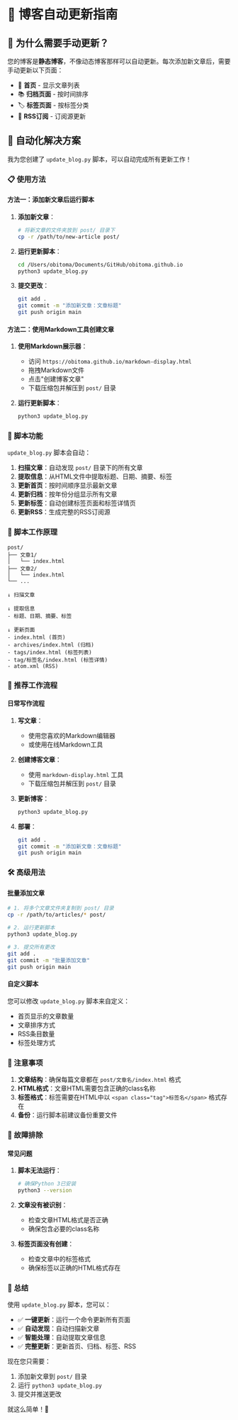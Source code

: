 # 📝 博客自动更新指南

## 🤔 为什么需要手动更新？

您的博客是**静态博客**，不像动态博客那样可以自动更新。每次添加新文章后，需要手动更新以下页面：

- 📄 **首页** - 显示文章列表
- 📚 **归档页面** - 按时间排序
- 🏷️ **标签页面** - 按标签分类
- 📡 **RSS订阅** - 订阅源更新

## 🚀 自动化解决方案

我为您创建了 `update_blog.py` 脚本，可以自动完成所有更新工作！

### 📋 使用方法

#### 方法一：添加新文章后运行脚本

1. **添加新文章**：
   ```bash
   # 将新文章的文件夹放到 post/ 目录下
   cp -r /path/to/new-article post/
   ```

2. **运行更新脚本**：
   ```bash
   cd /Users/obitoma/Documents/GitHub/obitoma.github.io
   python3 update_blog.py
   ```

3. **提交更改**：
   ```bash
   git add .
   git commit -m "添加新文章：文章标题"
   git push origin main
   ```

#### 方法二：使用Markdown工具创建文章

1. **使用Markdown展示器**：
   - 访问 `https://obitoma.github.io/markdown-display.html`
   - 拖拽Markdown文件
   - 点击"创建博客文章"
   - 下载压缩包并解压到 `post/` 目录

2. **运行更新脚本**：
   ```bash
   python3 update_blog.py
   ```

### 🔧 脚本功能

`update_blog.py` 脚本会自动：

1. **扫描文章**：自动发现 `post/` 目录下的所有文章
2. **提取信息**：从HTML文件中提取标题、日期、摘要、标签
3. **更新首页**：按时间顺序显示最新文章
4. **更新归档**：按年份分组显示所有文章
5. **更新标签**：自动创建标签页面和标签详情页
6. **更新RSS**：生成完整的RSS订阅源

### 📁 脚本工作原理

```
post/
├── 文章1/
│   └── index.html
├── 文章2/
│   └── index.html
└── ...

↓ 扫描文章

↓ 提取信息
- 标题、日期、摘要、标签

↓ 更新页面
- index.html (首页)
- archives/index.html (归档)
- tags/index.html (标签列表)
- tag/标签名/index.html (标签详情)
- atom.xml (RSS)
```

### 🎯 推荐工作流程

#### 日常写作流程

1. **写文章**：
   - 使用您喜欢的Markdown编辑器
   - 或使用在线Markdown工具

2. **创建博客文章**：
   - 使用 `markdown-display.html` 工具
   - 下载压缩包并解压到 `post/` 目录

3. **更新博客**：
   ```bash
   python3 update_blog.py
   ```

4. **部署**：
   ```bash
   git add .
   git commit -m "添加新文章：文章标题"
   git push origin main
   ```

### 🛠️ 高级用法

#### 批量添加文章

```bash
# 1. 将多个文章文件夹复制到 post/ 目录
cp -r /path/to/articles/* post/

# 2. 运行更新脚本
python3 update_blog.py

# 3. 提交所有更改
git add .
git commit -m "批量添加文章"
git push origin main
```

#### 自定义脚本

您可以修改 `update_blog.py` 脚本来自定义：
- 首页显示的文章数量
- 文章排序方式
- RSS条目数量
- 标签处理方式

### 📝 注意事项

1. **文章结构**：确保每篇文章都在 `post/文章名/index.html` 格式
2. **HTML格式**：文章HTML需要包含正确的class名称
3. **标签格式**：标签需要在HTML中以 `<span class="tag">标签名</span>` 格式存在
4. **备份**：运行脚本前建议备份重要文件

### 🚨 故障排除

#### 常见问题

1. **脚本无法运行**：
   ```bash
   # 确保Python 3已安装
   python3 --version
   ```

2. **文章没有被识别**：
   - 检查文章HTML格式是否正确
   - 确保包含必要的class名称

3. **标签页面没有创建**：
   - 检查文章中的标签格式
   - 确保标签以正确的HTML格式存在

### 🎉 总结

使用 `update_blog.py` 脚本，您可以：

- ✅ **一键更新**：运行一个命令更新所有页面
- ✅ **自动发现**：自动扫描新文章
- ✅ **智能处理**：自动提取文章信息
- ✅ **完整更新**：更新首页、归档、标签、RSS

现在您只需要：
1. 添加新文章到 `post/` 目录
2. 运行 `python3 update_blog.py`
3. 提交并推送更改

就这么简单！🎉
